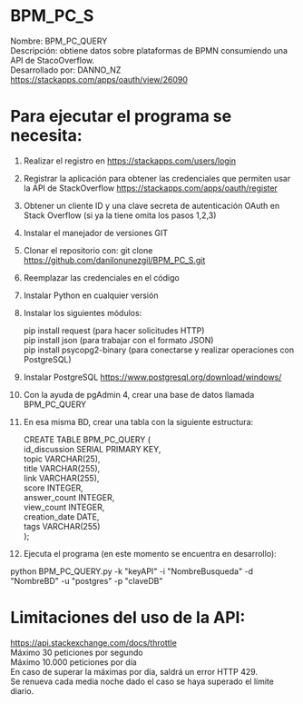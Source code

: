 # BPM_PC_S
Nombre: BPM_PC_QUERY<br>
Descripción: obtiene datos sobre plataformas de BPMN consumiendo una API de StacoOverflow.<br>
Desarrollado por: DANNO_NZ<br>
https://stackapps.com/apps/oauth/view/26090

# Para ejecutar el programa se necesita:

1. Realizar el registro en https://stackapps.com/users/login
2. Registrar la aplicación para obtener las credenciales que permiten usar la API de StackOverflow https://stackapps.com/apps/oauth/register
3. Obtener un cliente ID y una clave secreta de autenticación OAuth en Stack Overflow (si ya la tiene omita los pasos 1,2,3)
4. Instalar el manejador de versiones GIT
5. Clonar el repositorio con: git clone https://github.com/danilonunezgil/BPM_PC_S.git
6. Reemplazar las credenciales en el código
7. Instalar Python en cualquier versión 
8. Instalar los siguientes módulos:

   pip install request (para hacer solicitudes HTTP)<br>
   pip install json (para trabajar con el formato JSON)<br>
   pip install psycopg2-binary (para conectarse y realizar operaciones con PostgreSQL)
   
7. Instalar PostgreSQL https://www.postgresql.org/download/windows/
8. Con la ayuda de pgAdmin 4, crear una base de datos llamada BPM_PC_QUERY
9. En esa misma BD, crear una tabla con la siguiente estructura:
   
   CREATE TABLE BPM_PC_QUERY (<br>
      id_discussion SERIAL PRIMARY KEY,<br>
      topic VARCHAR(25),<br>
      title VARCHAR(255),<br>
      link VARCHAR(255),<br>
      score INTEGER,<br>
      answer_count INTEGER,<br>
      view_count INTEGER,<br>
      creation_date DATE,<br>
      tags VARCHAR(255)<br>
   );<br>
   
10. Ejecuta el programa (en este momento se encuentra en desarrollo):

   python BPM_PC_QUERY.py -k "keyAPI" -i "NombreBusqueda" -d "NombreBD" -u "postgres" -p "claveDB" 
    

# Limitaciones del uso de la API:
https://api.stackexchange.com/docs/throttle<br>
Máximo 30 peticiones por segundo<br>
Máximo 10.000 peticiones por día<br>
En caso de superar la máximas por día, saldrá un error HTTP 429.<br>
Se renueva cada media noche dado el caso se haya superado el límite diario.
